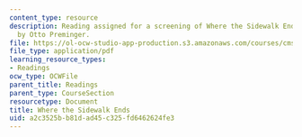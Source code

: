 ```yaml
---
content_type: resource
description: Reading assigned for a screening of Where the Sidewalk Ends, directed
  by Otto Preminger.
file: https://ol-ocw-studio-app-production.s3.amazonaws.com/courses/cms-s61-special-subject-the-rise-of-film-noir-january-iap-2012/a2c3525bb81dad45c325fd6462624fe3_MITCMS_S61_sidewalk_ends.pdf
file_type: application/pdf
learning_resource_types:
- Readings
ocw_type: OCWFile
parent_title: Readings
parent_type: CourseSection
resourcetype: Document
title: Where the Sidewalk Ends
uid: a2c3525b-b81d-ad45-c325-fd6462624fe3
---
```

